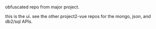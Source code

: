 obfuscated repo from major project. 

this is the ui. see the other project2-vue repos for the mongo, json, and db2/sql APIs.
